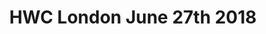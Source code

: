---
title: HWC London June 27th 2018
start: 2018-06-27T19:00:00+00:00
end: 2018-06-27T21:00:00+00:00
venue: thehub-bricklane
tito: 2018-06-27
photo:
requirements: "<p>Join us anytime from 18:30 onwards at Proven Dough cafe below Hub by Premier Inn hotel in Brick Lane. The main event starts at 19:00. No need to check-in at the venue just look out for <a href='https://calumryan.com'>Calum Ryan</a>, the organiser, usually sitting towards the back of the cafe wearing an IndieWeb t-shirt and stickered laptop.</p><p>There are a few different ways you can register for Homebrew Website Club London:</p>"
description: "Demos of personal websites and the opportunity to create, update or experiment on your personal website"
---